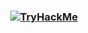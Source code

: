 <h3 align="center">
  <a href="https://tryhackme.com/p/asyrafabaziz"><img src="https://tryhackme-badges.s3.amazonaws.com/asyrafabaziz.png" alt="TryHackMe"></a>
</h3>
